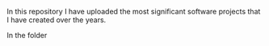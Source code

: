 In this repository I have uploaded the most significant software
projects that I have created over the years.

In the folder 
